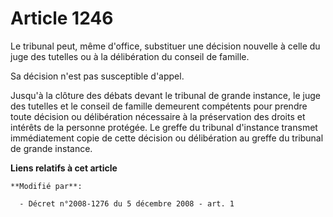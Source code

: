 # Article 1246

Le tribunal peut, même d'office, substituer une décision nouvelle à celle du juge des tutelles ou à la délibération du
conseil de famille. 

Sa décision n'est pas susceptible d'appel. 

Jusqu'à la clôture des débats devant le tribunal de grande instance, le juge des tutelles et le conseil de famille demeurent
compétents pour prendre toute décision ou délibération nécessaire à la préservation des droits et intérêts de la personne
protégée. Le greffe du tribunal d'instance transmet immédiatement copie de cette décision ou délibération au greffe du
tribunal de grande instance.

**Liens relatifs à cet article**

	**Modifié par**:

	  - Décret n°2008-1276 du 5 décembre 2008 - art. 1
